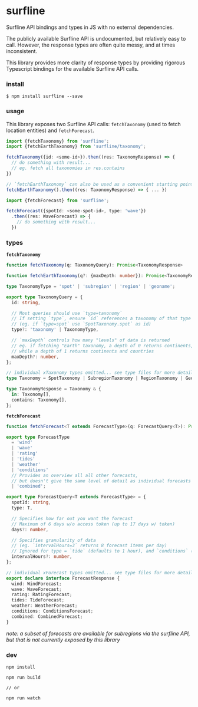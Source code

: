 # surfline

Surfline API bindings and types in JS with no external dependencies.

The publicly available Surfline API is undocumented, but relatively easy to call. However, the response types are often quite messy, and at times inconsistent. 

This library provides more clarity of response types by providing rigorous Typescript bindings for the available Surfline API calls. 

### install

```
$ npm install surfline --save
```

### usage

This library exposes two Surfline API calls: `fetchTaxonomy` (used to fetch location entities) and `fetchForecast`.

```ts
import {fetchTaxonomy} from 'surfline';
import {fetchEarthTaxonomy} from 'surfline/taxonomy';

fetchTaxonomy({id: <some-id>}).then((res: TaxonomyResponse) => {
  // do something with result...
  // eg. fetch all taxonomies in res.contains
})

// `fetchEarthTaxonomy` can also be used as a convenient starting point
fetchEarthTaxonomy().then((res: TaxonomyResponse) => { ... })
```

```ts
import {fetchForecast} from 'surfline';

fetchForecast({spotId: <some-spot-id>, type: 'wave'})
  .then((res: WaveForecast) => {
    // do something with result...
  })
```

### types

**`fetchTaxonomy`**

```ts
function fetchTaxonomy(q: TaxonomyQuery): Promise<TaxonomyResponse>

function fetchEarthTaxonomy(q?: {maxDepth: number}): Promise<TaxonomyResponse>

type TaxonomyType = 'spot' | 'subregion' | 'region' | 'geoname';

export type TaxonomyQuery = {
  id: string,

  // Most queries should use `type=taxonomy`
  // If setting `type`, ensure `id` references a taxonomy of that type 
  // (eg. if `type=spot` use `SpotTaxonomy.spot` as id)
  type?: 'taxonomy' | TaxonomyType,

  // `maxDepth` controls how many "levels" of data is returned 
  // eg. if fetching "Earth" taxonomy, a depth of 0 returns continents, 
  // while a depth of 1 returns continents and countries
  maxDepth?: number,
};

// individual xTaxonomy types omitted... see type files for more details
type Taxonomy = SpotTaxonomy | SubregionTaxonomy | RegionTaxonomy | GeonameTaxonomy;

type TaxonomyResponse = Taxonomy & {
  in: Taxonomy[],
  contains: Taxonomy[],
};
```

**`fetchForecast`**

```ts
function fetchForecast<T extends ForecastType>(q: ForecastQuery<T>): Promise<ForecastResponse[T]>

export type ForecastType 
  = 'wind' 
  | 'wave' 
  | 'rating' 
  | 'tides' 
  | 'weather' 
  | 'conditions' 
  // Provides an overview all all other forecasts, 
  // but doesn't give the same level of detail as individual forecasts
  | 'combined';

export type ForecastQuery<T extends ForecastType> = {
  spotId: string,
  type: T,

  // Specifies how far out you want the forecast
  // Maximum of 6 days w/o access token (up to 17 days w/ token)
  days?: number,

  // Specifies granularity of data
  // (eg. `intervalHours=3` returns 8 forecast items per day)
  // Ignored for type = `tide` (defaults to 1 hour), and `conditions` (defaults to 12 hours)
  intervalHours?: number,
};

// individual xForecast types omitted... see type files for more details
export declare interface ForecastResponse {
  wind: WindForecast;
  wave: WaveForecast;
  rating: RatingForecast;
  tides: TideForecast;
  weather: WeatherForecast;
  conditions: ConditionsForecast;
  combined: CombinedForecast;
}
```
_note: a subset of forecasts are available for subregions via the surfline API, but that is not currently exposed by this library_

### dev

```
npm install
```

```
npm run build

// or

npm run watch
```
